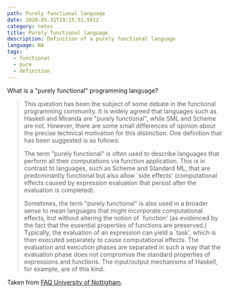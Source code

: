 ```yaml
---
path: Purely functional language
date: 2020-05-31T19:15:51.591Z
category: notes
title: Purely functional language
description: Definition of a purely functional language
language: NA
tags:
  - functional
  - pure
  - definition
---
```

What is a "purely functional" programming language?

> This question has been the subject of some debate in the functional programming community. It is widely agreed that languages such as Haskell and Miranda are "purely functional", while SML and Scheme are not. However, there are some small differences of opinion about the precise technical motivation for this distinction. One definition that has been suggested is as follows:
>
> The term "purely functional" is often used to describe languages that perform all their computations via function application. This is in contrast to languages, such as Scheme and Standard ML, that are predominantly functional but also allow `side effects' (computational effects caused by expression evaluation that persist after the evaluation is completed).
>
> Sometimes, the term "purely functional" is also used in a broader sense to mean languages that might incorporate computational effects, but without altering the notion of \`function' (as evidenced by the fact that the essential properties of functions are preserved.) Typically, the evaluation of an expression can yield a \`task', which is then executed separately to cause computational effects. The evaluation and execution phases are separated in such a way that the evaluation phase does not compromise the standard properties of expressions and functions. The input/output mechanisms of Haskell, for example, are of this kind.

Taken from [FAQ University of Nottigham](http://www.cs.nott.ac.uk/~pszgmh/faq.html#purity).